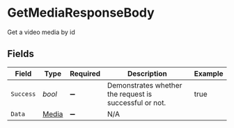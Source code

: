 # GetMediaResponseBody

Get a video media by id


## Fields

| Field                                                  | Type                                                   | Required                                               | Description                                            | Example                                                |
| ------------------------------------------------------ | ------------------------------------------------------ | ------------------------------------------------------ | ------------------------------------------------------ | ------------------------------------------------------ |
| `Success`                                              | *bool*                                                 | :heavy_minus_sign:                                     | Demonstrates whether the request is successful or not. | true                                                   |
| `Data`                                                 | [Media](../../Models/Components/Media.md)              | :heavy_minus_sign:                                     | N/A                                                    |                                                        |
